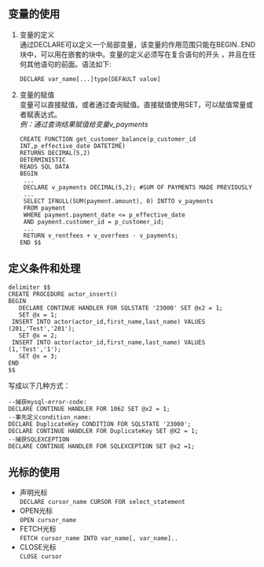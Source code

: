 ## 变量的使用
1. 变量的定义    
   通过DECLARE可以定义一个局部变量，该变量的作用范围只能在BEGIN..END块中，可以用在嵌套的块中。变量的定义必须写在复合语句的开头
   ，并且在任何其他语句的前面。语法如下:  
   ```
   DECLARE var_name[...]type[DEFAULT value]
2. 变量的赋值  
   变量可以直接赋值，或者通过查询赋值。直接赋值使用SET，可以赋值常量或者赋表达式。  
   *例：通过查询结果赋值给变量v_payments*  
   ```
   CREATE FUNCTION get_customer_balance(p_customer_id INT,p_effective_date DATETIME)
   RETURNS DECIMAL(5,2)
   DETERMINISTIC
   READS SQL DATA
   BEGIN
    ...
    DECLARE v_payments DECIMAL(5,2); #SUM OF PAYMENTS MADE PREVIOUSLY
    ...
    SELECT IFNULL(SUM(payment.amount), 0) INTTO v_payments
    FROM payment
    WHERE payment.payment_date <= p_effective_date
    AND payment.customer_id = p_customer_id;
    ...
    RETURN v_rentfees + v_overfees - v_payments;
   END $$
   ```
## 定义条件和处理
```
delimiter $$
CREATE PROCEDURE actor_insert()
BEGIN
   DECLARE CONTINUE HANDLER FOR SQLSTATE '23000' SET @x2 = 1;
   SET @x = 1;
 INSERT INTO actor(actor_id,first_name,last_name) VALUES (201,'Test','201');
   SET @x = 2;
 INSERT INTO actor(actor_id,first_name,last_name) VALUES (1,'Test','1');
   SET @x = 3;
END
$$
```
写成以下几种方式：
```
--捕获mysql-error-code:
DECLARE CONTINUE HANDLER FOR 1062 SET @x2 = 1;
--事先定义condition_name:
DECLARE DuplicateKey CONDITION FOR SQLSTATE '23000';
DECLARE CONTINUE HANDLER FOR DuplicateKey SET @X2 = 1;
--捕获SQLEXCEPTION
DECLARE CONTINUE HANDLER FOR SQLEXCEPTION SET @x2 =1;
```
## 光标的使用
* 声明光标  
  `DECLARE cursor_name CURSOR FOR select_statement`
* OPEN光标  
  `OPEN cursor_name`
* FETCH光标  
  `FETCH cursor_name INTO var_name[, var_name]..`
* CLOSE光标  
  `CLOSE cursor`
